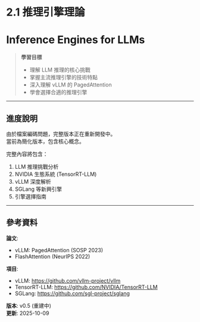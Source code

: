 # 2.1 推理引擎理論
# Inference Engines for LLMs

> **學習目標**  
> - 理解 LLM 推理的核心挑戰  
> - 掌握主流推理引擎的技術特點  
> - 深入理解 vLLM 的 PagedAttention  
> - 學會選擇合適的推理引擎  

---

## 進度說明

由於檔案編碼問題，完整版本正在重新開發中。  
當前為簡化版本，包含核心概念。

完整內容將包含：
1. LLM 推理挑戰分析
2. NVIDIA 生態系統 (TensorRT-LLM)
3. vLLM 深度解析
4. SGLang 等新興引擎
5. 引擎選擇指南

---

## 參考資料

**論文**:
- vLLM: PagedAttention (SOSP 2023)
- FlashAttention (NeurIPS 2022)

**項目**:
- vLLM: https://github.com/vllm-project/vllm
- TensorRT-LLM: https://github.com/NVIDIA/TensorRT-LLM
- SGLang: https://github.com/sgl-project/sglang

**版本**: v0.5 (重建中)  
**更新**: 2025-10-09
